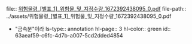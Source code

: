 file:: [위험물령_[별표_1]_위험물_및_지정수량_1672392438095_0.pdf](../assets/위험물령_[별표_1]_위험물_및_지정수량_1672392438095_0.pdf)
file-path:: ../assets/위험물령_[별표_1]_위험물_및_지정수량_1672392438095_0.pdf

- "금속분"이라
  ls-type:: annotation
  hl-page:: 3
  hl-color:: green
  id:: 63aeaf59-c6fc-4d7b-a007-5cd2dded4854